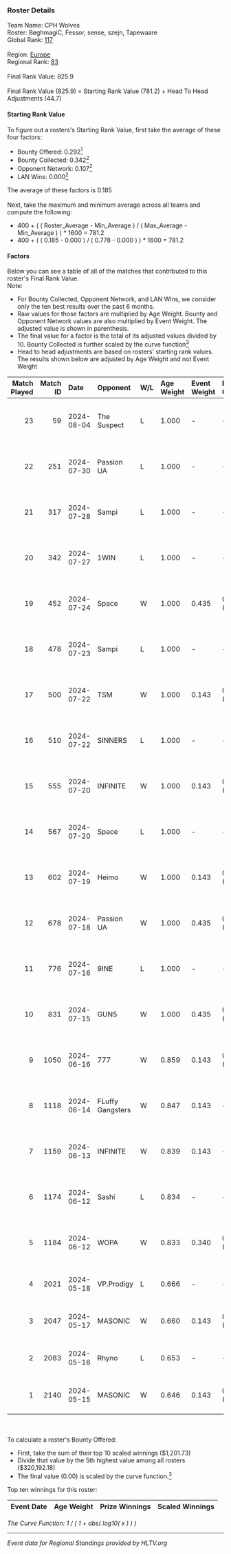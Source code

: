 ### Roster Details<br />
Team Name: CPH Wolves<br />
Roster: BøghmagiC, Fessor, sense, szejn, Tapewaare<br />
Global Rank: [117](../standings_global.md)<br />
<br />
Region: [Europe]( ../standings_europe.md)<br />
Regional Rank: [83]( ../standings_europe.md)<br />
<br />
Final Rank Value:  825.9<br />
<br />
Final Rank Value (825.9) = Starting Rank Value (781.2) + Head To Head Adjustments (44.7)<br />

#### Starting Rank Value<br />
To figure out a rosters's Starting Rank Value, first take the average of these four factors:<br />
- Bounty Offered: 0.292[<sup>1</sup>](#table2)
- Bounty Collected: 0.342[<sup>2</sup>](#table1)
- Opponent Network: 0.107[<sup>2</sup>](#table1)
- LAN Wins: 0.000[<sup>2</sup>](#table1)

The average of these factors is 0.185<br />
<br />
Next, take the maximum and minimum average across all teams and compute the following:<br />
- 400 + ( ( Roster_Average - Min_Average ) / ( Max_Average - Min_Average ) ) * 1600 = 781.2
- 400 + ( ( 0.185 - 0.000 ) / ( 0.778 - 0.000 ) ) * 1600 = 781.2


#### Factors<br />
Below you can see a table of all of the matches that contributed to this roster's Final Rank Value.<br />
Note:<br />

- For Bounty Collected, Opponent Network, and LAN Wins, we consider only the ten best results over the past 6 months.
- Raw values for those factors are multiplied by Age Weight. Bounty and Opponent Network values are also multiplied by Event Weight. The adjusted value is shown in parenthesis.
- The final value for a factor is the total of its adjusted values divided by 10. Bounty Collected is further scaled by the curve function[<sup>3</sup>](#curveFunction)
- Head to head adjustments are based on rosters' starting rank values. The results shown below are adjusted by Age Weight and not Event Weight
<span id="table1"></span><br />


| Match Played | Match ID | Date       | Opponent         | W/L | Age Weight | Event Weight | Bounty Collected | Opponent Network | LAN Wins  | H2H Adj. | Roster                                      |
| -: | -: | :- | :- | :- | :- | :- | :- | :- | :- | -: | :- |
|           23 |       59 | 2024-08-04 | The Suspect      | L   | 1.000      | -            | -                | -                | -         |   -14.05 | BøghmagiC, Fessor, sense, szejn, Tapewaare  |
|           22 |      251 | 2024-07-30 | Passion UA       | L   | 1.000      | -            | -                | -                | -         |    -6.17 | BøghmagiC, Fessor, sense, szejn, Tapewaare  |
|           21 |      317 | 2024-07-28 | Sampi            | L   | 1.000      | -            | -                | -                | -         |   -12.71 | BøghmagiC, Fessor, sense, szejn, Tapewaare  |
|           20 |      342 | 2024-07-27 | 1WIN             | L   | 1.000      | -            | -                | -                | -         |   -10.29 | BøghmagiC, Fessor, sense, szejn, Tapewaare  |
|           19 |      452 | 2024-07-24 | Space            | W   | 1.000      | 0.435        | 0.006 (0.003)    | 0.429 (0.187)    | 0 (0.000) |    18.68 | BøghmagiC, Fessor, sense, szejn, Tapewaare  |
|           18 |      478 | 2024-07-23 | Sampi            | L   | 1.000      | -            | -                | -                | -         |   -13.40 | BøghmagiC, Fessor, sense, szejn, Tapewaare  |
|           17 |      500 | 2024-07-22 | TSM              | W   | 1.000      | 0.143        | 0.040 (0.006)    | 0.461 (0.066)    | 0 (0.000) |    22.87 | BøghmagiC, Fessor, sense, szejn, Tapewaare  |
|           16 |      510 | 2024-07-22 | SINNERS          | L   | 1.000      | -            | -                | -                | -         |    -9.40 | BøghmagiC, Fessor, sense, szejn, Tapewaare  |
|           15 |      555 | 2024-07-20 | INFINITE         | W   | 1.000      | 0.143        | 0.000 (0.000)    | 0.182 (0.026)    | 0 (0.000) |     6.28 | BøghmagiC, Fessor, sense, szejn, Tapewaare  |
|           14 |      567 | 2024-07-20 | Space            | L   | 1.000      | -            | -                | -                | -         |   -12.29 | BøghmagiC, Fessor, sense, szejn, Tapewaare  |
|           13 |      602 | 2024-07-19 | Heimo            | W   | 1.000      | 0.143        | 0.006 (0.001)    | 0.103 (0.015)    | 0 (0.000) |     7.58 | BøghmagiC, Fessor, sense, szejn, Tapewaare  |
|           12 |      678 | 2024-07-18 | Passion UA       | W   | 1.000      | 0.435        | 0.173 (0.075)    | 1.000 (0.435)    | 0 (0.000) |    23.71 | BøghmagiC, Fessor, sense, szejn, Tapewaare  |
|           11 |      776 | 2024-07-16 | 9INE             | L   | 1.000      | -            | -                | -                | -         |   -12.33 | BøghmagiC, Fessor, sense, shadiy, Tapewaare |
|           10 |      831 | 2024-07-15 | GUN5             | W   | 1.000      | 0.435        | 0.072 (0.031)    | 0.550 (0.239)    | 0 (0.000) |    22.26 | BøghmagiC, Fessor, sense, szejn, Tapewaare  |
|            9 |     1050 | 2024-06-16 | 777              | W   | 0.859      | 0.143        | 0.015 (0.002)    | 0.173 (0.021)    | 0 (0.000) |    10.32 | BøghmagiC, Fessor, szejn, Tapewaare, tOPZ   |
|            8 |     1118 | 2024-06-14 | FLuffy Gangsters | W   | 0.847      | 0.143        | -                | 0.216 (0.026)    | 0 (0.000) |     6.46 | BøghmagiC, Fessor, szejn, Tapewaare, tOPZ   |
|            7 |     1159 | 2024-06-13 | INFINITE         | W   | 0.839      | 0.143        | -                | 0.182 (0.022)    | 0 (0.000) |     5.61 | BøghmagiC, Fessor, szejn, Tapewaare, tOPZ   |
|            6 |     1174 | 2024-06-12 | Sashi            | L   | 0.834      | -            | -                | -                | -         |    -2.41 | BøghmagiC, Fessor, szejn, Tapewaare, tOPZ   |
|            5 |     1184 | 2024-06-12 | WOPA             | W   | 0.833      | 0.340        | 0.001 (0.000)    | 0.121 (0.034)    | 0 (0.000) |     7.17 | BøghmagiC, Fessor, szejn, Tapewaare, tOPZ   |
|            4 |     2021 | 2024-05-18 | VP.Prodigy       | L   | 0.666      | -            | -                | -                | -         |    -7.95 | Basso, BøghmagiC, Fessor, szejn, vigg0      |
|            3 |     2047 | 2024-05-17 | MASONIC          | W   | 0.660      | 0.143        | 0.009 (0.001)    | -                | -         |    10.13 | Basso, BøghmagiC, Fessor, szejn, vigg0      |
|            2 |     2083 | 2024-05-16 | Rhyno            | L   | 0.653      | -            | -                | -                | -         |    -5.32 | Basso, BøghmagiC, Fessor, szejn, vigg0      |
|            1 |     2140 | 2024-05-15 | MASONIC          | W   | 0.646      | 0.143        | 0.009 (0.001)    | -                | -         |     9.94 | Basso, BøghmagiC, Fessor, szejn, vigg0      |

<br />
<span id="table2"></span><br />
To calculate a roster's Bounty Offered:<br />

- First, take the sum of their top 10 scaled winnings ($1,201.73)
- Divide that value by the 5th highest value among all rosters ($320,192.18)
- The final value (0.00) is scaled by the curve function.[<sup>3</sup>](#curveFunction)

Top ten winnings for this roster:<br />

| Event Date | Age Weight | Prize Winnings | Scaled Winnings |
| :- | -: | :- | :- |


<span id="curveFunction"></span>_The Curve Function: 1 / ( 1 + abs( log10( x ) ) )_<br />

---
_Event data for Regional Standings provided by HLTV.org_<br />
